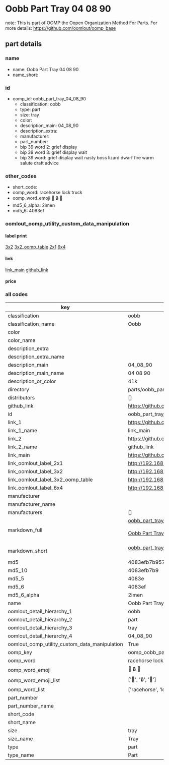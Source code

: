 # Oobb Part Tray 04 08 90  

note: This is part of OOMP the Oopen Organization Method For Parts. For more details: https://github.com/oomlout/oomp_base

##  part details





### name
* name: Oobb Part Tray 04 08 90
* name_short: 
### id
* oomp_id: oobb_part_tray_04_08_90
  * classification: oobb
  * type: part
  * size: tray
  * color: 
  * description_main: 04_08_90
  * description_extra: 
  * manufacturer: 
  * part_number: 
  * bip 39 word 2: grief display
  * bip 39 word 3: grief display wait
  * bip 39 word: grief display wait nasty boss lizard dwarf fire warm salute draft advice

### other_codes
* short_code: 
* oomp_word: racehorse lock truck
* oomp_word_emoji :racehorse: :lock: :truck:
* md5_6_alpha: 2imen
* md5_6: 4083ef






### oomlout_oomp_utility_custom_data_manipulation
#### label print
[3x2](http://192.168.1.245:1112/?label=oomp%202imen)
[3x2_oomp_table](http://192.168.1.107:1112/?label=oomp%202imen)
[2x1](http://192.168.1.242:1112/?label=oomp%202imen)
[6x4](http://192.168.1.55:1112/?label=oomp%202imen)    

#### link

[link_main](https://github.com/oomlout/oomlout_oomp_current_version_messy/tree/main/parts/oobb_part_tray_04_08_90) [github_link](https://github.com/oomlout/oomlout_oomp_part_src/tree/main/parts/oobb_part_tray_04_08_90)                             

#### price







### all codes 
| key | value |  
| --- | --- |  
| classification | oobb |  
| classification_name | Oobb |  
| color |  |  
| color_name |  |  
| description_extra |  |  
| description_extra_name |  |  
| description_main | 04_08_90 |  
| description_main_name | 04 08 90 |  
| description_or_color | 41k |  
| directory | parts/oobb_part_tray_04_08_90 |  
| distributors | [] |  
| github_link | https://github.com/oomlout/oomlout_oomp_part_src/tree/main/parts/oobb_part_tray_04_08_90 |  
| id | oobb_part_tray_04_08_90 |  
| link_1 | https://github.com/oomlout/oomlout_oomp_current_version_messy/tree/main/parts/oobb_part_tray_04_08_90 |  
| link_1_name | link_main |  
| link_2 | https://github.com/oomlout/oomlout_oomp_part_src/tree/main/parts/oobb_part_tray_04_08_90 |  
| link_2_name | github_link |  
| link_main | https://github.com/oomlout/oomlout_oomp_current_version_messy/tree/main/parts/oobb_part_tray_04_08_90 |  
| link_oomlout_label_2x1 | http://192.168.1.242:1112/?label=oomp%202imen |  
| link_oomlout_label_3x2 | http://192.168.1.245:1112/?label=oomp%202imen |  
| link_oomlout_label_3x2_oomp_table | http://192.168.1.107:1112/?label=oomp%202imen |  
| link_oomlout_label_6x4 | http://192.168.1.55:1112/?label=oomp%202imen |  
| manufacturer |  |  
| manufacturer_name |  |  
| manufacturers | [] |  
| markdown_full | [oobb_part_tray_04_08_90](https://github.com/oomlout/oomlout_oomp_current_version_messy/tree/main/parts/oobb_part_tray_04_08_90)<br>[](https://github.com/oomlout/oomlout_oomp_current_version_messy/tree/main/parts/oobb_part_tray_04_08_90)<br>[Oobb Part Tray 04 08 90](https://github.com/oomlout/oomlout_oomp_current_version_messy/tree/main/parts/oobb_part_tray_04_08_90)<br><br> |  
| markdown_short | [oobb_part_tray_04_08_90](https://github.com/oomlout/oomlout_oomp_current_version_messy/tree/main/parts/oobb_part_tray_04_08_90)<br><br> |  
| md5 | 4083efb7b95728960b0d1933eccfe334 |  
| md5_10 | 4083efb7b9 |  
| md5_5 | 4083e |  
| md5_6 | 4083ef |  
| md5_6_alpha | 2imen |  
| name | Oobb Part Tray 04 08 90 |  
| oomlout_detail_hierarchy_1 | oobb |  
| oomlout_detail_hierarchy_2 | part |  
| oomlout_detail_hierarchy_3 | tray |  
| oomlout_detail_hierarchy_4 | 04_08_90 |  
| oomlout_oomp_utility_custom_data_manipulation | True |  
| oomp_key | oomp_oobb_part_tray_04_08_90 |  
| oomp_word | racehorse lock truck |  
| oomp_word_emoji | :racehorse: :lock: :truck: |  
| oomp_word_emoji_list | [':racehorse:', ':lock:', ':truck:'] |  
| oomp_word_list | ['racehorse', 'lock', 'truck'] |  
| part_number |  |  
| part_number_name |  |  
| short_code |  |  
| short_name |  |  
| size | tray |  
| size_name | Tray |  
| type | part |  
| type_name | Part |  
